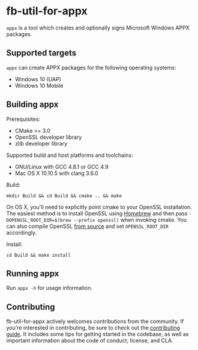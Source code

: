 # fb-util-for-appx

`appx` is a tool which creates and optionally signs
Microsoft Windows APPX packages.

## Supported targets

`appx` can create APPX packages for the following operating
systems:

* Windows 10 (UAP)
* Windows 10 Mobile

## Building appx

Prerequisites:

* CMake >= 3.0
* OpenSSL developer library
* zlib developer library

Supported build and host platforms and toolchains:

* GNU/Linux with GCC 4.8.1 or GCC 4.9
* Mac OS X 10.10.5 with clang 3.6.0

Build:

    mkdir Build && cd Build && cmake .. && make

On OS X, you'll need to explicitly point cmake to your OpenSSL
installation. The easiest method is to install OpenSSL using
[Homebrew](http://brew.sh/) and then pass `-DOPENSSL_ROOT_DIR=$(brew --prefix openssl)`
when invoking cmake. You can also compile OpenSSL [from source](https://github.com/openssl/openssl)
and set `OPENSSL_ROOT_DIR` accordingly.

Install:

    cd Build && make install

## Running appx

Run `appx -h` for usage information.

## Contributing

fb-util-for-appx actively welcomes contributions from the community.
If you're interested in contributing, be sure to check out the
[contributing guide](https://github.com/facebook/fb-util-for-appx/blob/master/CONTRIBUTING.md).
It includes some tips for getting started in the codebase, as well
as important information about the code of conduct, license, and CLA.
